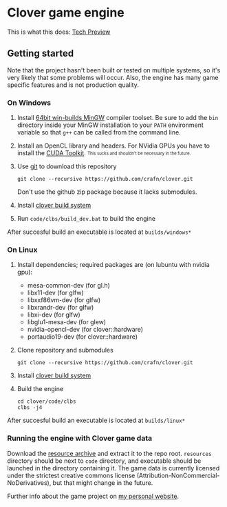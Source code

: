 # Clover game engine

This is what this does:
[Tech Preview](https://www.youtube.com/watch?v=-tum9KOXC2o)

## Getting started
Note that the project hasn't been built or tested on multiple systems, so it's very likely that some problems will occur. Also, the engine has many game specific features and is not production quality.

### On Windows
1.  Install [64bit win-builds MinGW](http://win-builds.org/download.html) compiler toolset. Be sure to add the `bin` directory inside your MinGW installation to your `PATH` environment variable so that `g++` can be called from the command line.
2.  Install an OpenCL library and headers. For NVidia GPUs you have to install the [CUDA Toolkit](https://developer.nvidia.com/getcuda). <sub><sup>This sucks and shouldn't be necessary in the future.</sup></sub>
3.  Use [git](http://git-scm.com/) to download this repository

        git clone --recursive https://github.com/crafn/clover.git
    Don't use the github zip package because it lacks submodules.
4.  Install [clover build system](http://github.com/crafn/clbs)
5.  Run `code/clbs/build_dev.bat` to build the engine

After succesful build an executable is located at `builds/windows*`

### On Linux
1.  Install dependencies; required packages are (on lubuntu with nvidia gpu):
    - mesa-common-dev (for gl.h)
    - libx11-dev (for glfw)
    - libxxf86vm-dev (for glfw)
    - libxrandr-dev (for glfw)
    - libxi-dev (for glfw)
    - libglu1-mesa-dev (for glew)
    - nvidia-opencl-dev (for clover::hardware)
    - portaudio19-dev (for clover::hardware)
2.  Clone repository and submodules

		git clone --recursive https://github.com/crafn/clover.git
3.  Install [clover build system](http://github.com/crafn/clbs)
4.  Build the engine

		cd clover/code/clbs
		clbs -j4

After succesful build an executable is located at `builds/linux*`

### Running the engine with Clover game data
Download the [resource archive](http://crafn.kapsi.fi/data/clover/resources.zip) and extract it to the repo root. `resources` directory should be next to `code` directory, and executable should be launched in the directory containing it. The game data is currently licensed under the strictest creative commons license (Attribution-NonCommercial-NoDerivatives), but that might change in the future.

Further info about the game project on [my personal website](http://crafn.kapsi.fi/?path=games/project_clover).
